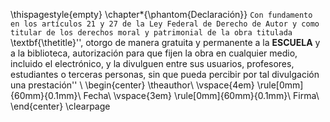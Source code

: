 \thispagestyle{empty}
\chapter*{\phantom{Declaración}}
``Con fundamento en los artículos 21 y 27 de la Ley Federal de Derecho de Autor y como titular de los derechos moral y patrimonial de la obra titulada ``\textbf{\thetitle}'', otorgo de manera gratuita y permanente a la **ESCUELA** y a la biblioteca, autorización para que fijen la obra en cualquier medio, incluido el electrónico, y la divulguen entre sus usuarios, profesores, estudiantes o terceras personas, sin que pueda percibir por tal divulgación una prestación''
    \\
    \begin{center}
        \theauthor\\
        \vspace{4em}
        \rule[0mm]{60mm}{0.1mm}\\
        Fecha\\
        \vspace{3em}
        \rule[0mm]{60mm}{0.1mm}\\
        Firma\\
    \end{center}
\clearpage